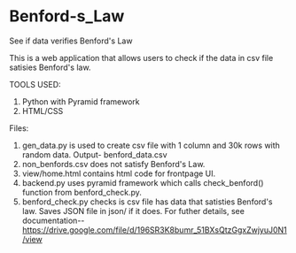 # Benford-s_Law

See if data verifies Benford's Law

This is a web application that allows users to check if the data in csv file satisies Benford's law.

TOOLS USED:
1. Python with Pyramid framework
2. HTML/CSS

Files:
1. gen_data.py is used to create csv file with 1 column and 30k rows with random data. Output- benford_data.csv
2. non_benfords.csv does not satisfy Benford's Law.
3. view/home.html contains html code for frontpage UI.
4. backend.py uses pyramid framework which calls check_benford() function from benford_check.py.
5. benford_check.py checks is csv file has data that satisties Benford's law. Saves JSON file in json/ if it does.
For futher details, see documentation-- https://drive.google.com/file/d/196SR3K8bumr_51BXsQtzGgxZwjyuJ0N1/view
